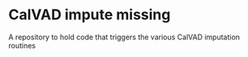 # CalVAD impute missing

A repository to hold code that triggers the various CalVAD imputation
routines
